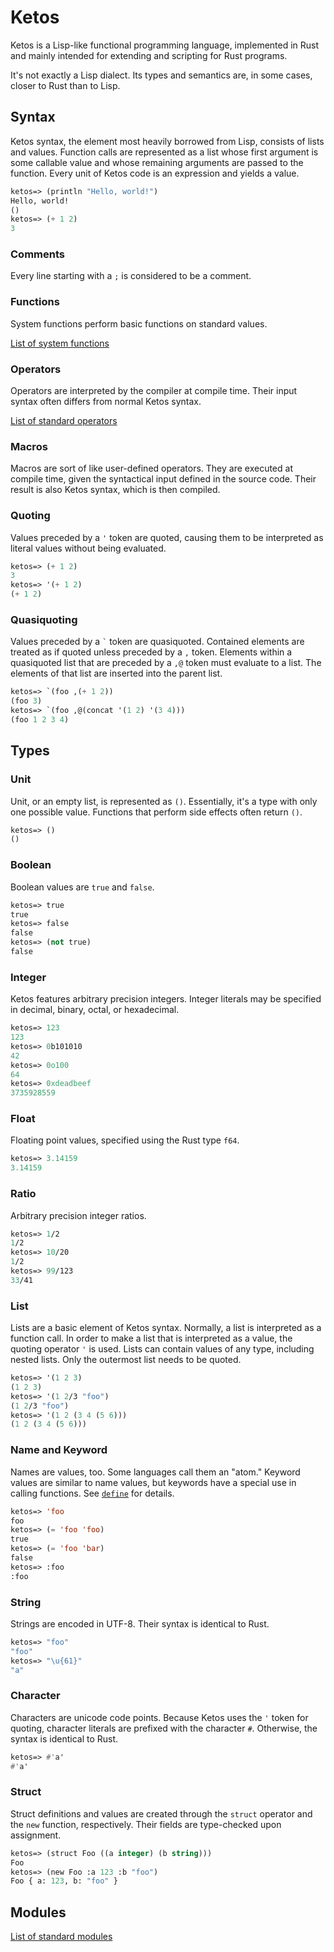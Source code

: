 # Ketos

Ketos is a Lisp-like functional programming language, implemented in Rust
and mainly intended for extending and scripting for Rust programs.

It's not exactly a Lisp dialect. Its types and semantics are, in some cases,
closer to Rust than to Lisp.

## Syntax

Ketos syntax, the element most heavily borrowed from Lisp, consists of lists and
values. Function calls are represented as a list whose first argument is some
callable value and whose remaining arguments are passed to the function.
Every unit of Ketos code is an expression and yields a value.

```lisp
ketos=> (println "Hello, world!")
Hello, world!
()
ketos=> (+ 1 2)
3
```

### Comments

Every line starting with a `;` is considered to be a comment.

### Functions

System functions perform basic functions on standard values.

[List of system functions](functions.md)

### Operators

Operators are interpreted by the compiler at compile time. Their input syntax
often differs from normal Ketos syntax.

[List of standard operators](operators.md)

### Macros

Macros are sort of like user-defined operators. They are executed at compile
time, given the syntactical input defined in the source code. Their result is
also Ketos syntax, which is then compiled.

### Quoting

Values preceded by a `'` token are quoted, causing them to be interpreted as
literal values without being evaluated.

```lisp
ketos=> (+ 1 2)
3
ketos=> '(+ 1 2)
(+ 1 2)
```

### Quasiquoting

Values preceded by a `` ` `` token are quasiquoted. Contained elements are
treated as if quoted unless preceded by a `,` token. Elements within a quasiquoted
list that are preceded by a `,@` token must evaluate to a list. The elements
of that list are inserted into the parent list.

```lisp
ketos=> `(foo ,(+ 1 2))
(foo 3)
ketos=> `(foo ,@(concat '(1 2) '(3 4)))
(foo 1 2 3 4)
```

## Types

### Unit

Unit, or an empty list, is represented as `()`. Essentially, it's a type with
only one possible value. Functions that perform side effects often return `()`.

```lisp
ketos=> ()
()
```

### Boolean

Boolean values are `true` and `false`.

```lisp
ketos=> true
true
ketos=> false
false
ketos=> (not true)
false
```

### Integer

Ketos features arbitrary precision integers. Integer literals may be specified
in decimal, binary, octal, or hexadecimal.

```lisp
ketos=> 123
123
ketos=> 0b101010
42
ketos=> 0o100
64
ketos=> 0xdeadbeef
3735928559
```

### Float

Floating point values, specified using the Rust type `f64`.

```lisp
ketos=> 3.14159
3.14159
```

### Ratio

Arbitrary precision integer ratios.

```lisp
ketos=> 1/2
1/2
ketos=> 10/20
1/2
ketos=> 99/123
33/41
```

### List

Lists are a basic element of Ketos syntax. Normally, a list is interpreted as a
function call. In order to make a list that is interpreted as a value, the
quoting operator `'` is used. Lists can contain values of any type, including
nested lists. Only the outermost list needs to be quoted.

```lisp
ketos=> '(1 2 3)
(1 2 3)
ketos=> '(1 2/3 "foo")
(1 2/3 "foo")
ketos=> '(1 2 (3 4 (5 6)))
(1 2 (3 4 (5 6)))
```

### Name and Keyword

Names are values, too. Some languages call them an "atom." Keyword values
are similar to name values, but keywords have a special use in calling
functions. See [`define`](operators.md#define) for details.

```lisp
ketos=> 'foo
foo
ketos=> (= 'foo 'foo)
true
ketos=> (= 'foo 'bar)
false
ketos=> :foo
:foo
```

### String

Strings are encoded in UTF-8. Their syntax is identical to Rust.

```lisp
ketos=> "foo"
"foo"
ketos=> "\u{61}"
"a"
```

### Character

Characters are unicode code points. Because Ketos uses the `'` token for
quoting, character literals are prefixed with the character `#`. Otherwise,
the syntax is identical to Rust.

```lisp
ketos=> #'a'
#'a'
```

### Struct

Struct definitions and values are created through the `struct` operator
and the `new` function, respectively. Their fields are type-checked upon assignment.

```lisp
ketos=> (struct Foo ((a integer) (b string)))
Foo
ketos=> (new Foo :a 123 :b "foo")
Foo { a: 123, b: "foo" }
```

## Modules

[List of standard modules](modules.md)
